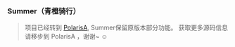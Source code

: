 ### Summer（青橙骑行）

> 项目已经转到 [PolarisA](https://github.com/PolarisA/PolarisA), Summer保留原版本部分功能。
> 获取更多源码信息请移步到 PolarisA ，谢谢~ ☺
